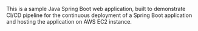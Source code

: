 This is a sample Java Spring Boot web application, built to demonstrate CI/CD pipeline for the continuous deployment of a Spring Boot application and hosting the application on AWS EC2 instance. 
 
